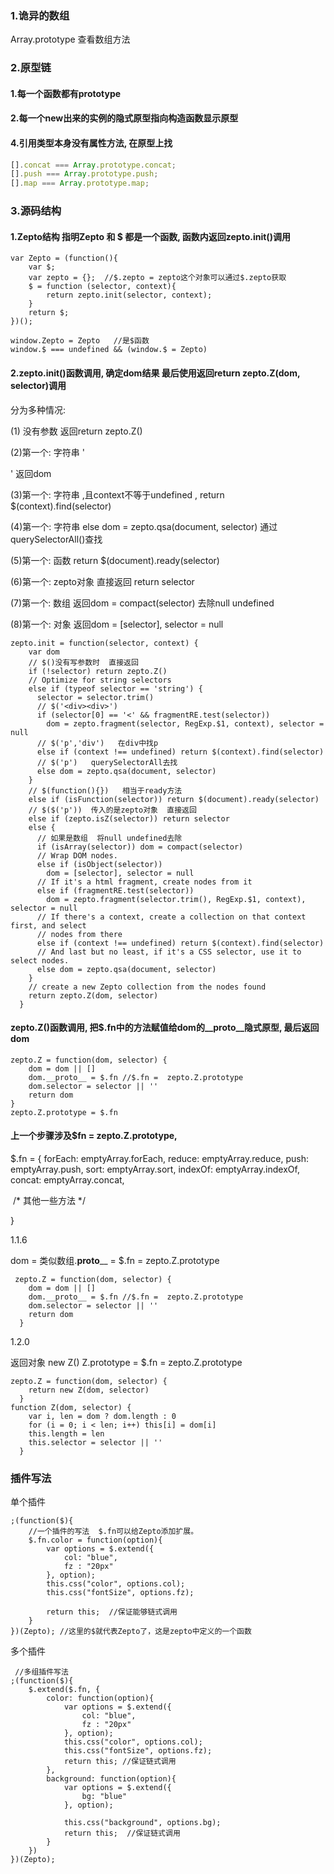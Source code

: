 ### 1.诡异的数组

Array.prototype  查看数组方法

### 2.原型链

#### 1.每一个函数都有prototype

#### 2.每一个new出来的实例的隐式原型指向构造函数显示原型

#### 4.引用类型本身没有属性方法, 在原型上找

```js
[].concat === Array.prototype.concat;
[].push === Array.prototype.push;
[].map === Array.prototype.map;
```

### 3.源码结构

#### 1.Zepto结构   指明Zepto 和 $ 都是一个函数, 函数内返回zepto.init()调用

```
var Zepto = (function(){
	var $;
	var zepto = {};  //$.zepto = zepto这个对象可以通过$.zepto获取
	$ = function (selector, context){
		return zepto.init(selector, context);
 	}
	return $;
})();

window.Zepto = Zepto   //是$函数
window.$ === undefined && (window.$ = Zepto)
```

#### 2.zepto.init()函数调用, 确定dom结果  最后使用返回return zepto.Z(dom, selector)调用

分为多种情况:

(1) 没有参数 返回return zepto.Z()

(2)第一个: 字符串 '<div><div>'    返回dom

(3)第一个: 字符串 ,且context不等于undefined ,  return $(context).find(selector)

(4)第一个: 字符串   else dom =  zepto.qsa(document, selector)  通过querySelectorAll()查找

(5)第一个: 函数   return $(document).ready(selector)

(6)第一个: zepto对象    直接返回  return selector

(7)第一个: 数组    返回dom = compact(selector)   去除null  undefined

(8)第一个: 对象    返回dom = [selector],  selector = null

```
zepto.init = function(selector, context) {
    var dom
    // $()没有写参数时  直接返回
    if (!selector) return zepto.Z()
    // Optimize for string selectors
    else if (typeof selector == 'string') {
      selector = selector.trim()
      // $('<div><div>')
      if (selector[0] == '<' && fragmentRE.test(selector))
        dom = zepto.fragment(selector, RegExp.$1, context), selector = null
      // $('p','div')   在div中找p
      else if (context !== undefined) return $(context).find(selector)
      // $('p')   querySelectorAll去找
      else dom = zepto.qsa(document, selector)
    }
    // $(function(){})   相当于ready方法
    else if (isFunction(selector)) return $(document).ready(selector)
    // $($('p'))  传入的是zepto对象  直接返回
    else if (zepto.isZ(selector)) return selector
    else {
      // 如果是数组  将null undefined去除
      if (isArray(selector)) dom = compact(selector)
      // Wrap DOM nodes.
      else if (isObject(selector))
        dom = [selector], selector = null
      // If it's a html fragment, create nodes from it
      else if (fragmentRE.test(selector))
        dom = zepto.fragment(selector.trim(), RegExp.$1, context), selector = null
      // If there's a context, create a collection on that context first, and select
      // nodes from there
      else if (context !== undefined) return $(context).find(selector)
      // And last but no least, if it's a CSS selector, use it to select nodes.
      else dom = zepto.qsa(document, selector)
    }
    // create a new Zepto collection from the nodes found
    return zepto.Z(dom, selector)
  }
```

#### zepto.Z()函数调用, 把$.fn中的方法赋值给dom的__proto__隐式原型, 最后返回dom

```
zepto.Z = function(dom, selector) {
    dom = dom || []
    dom.__proto__ = $.fn //$.fn =  zepto.Z.prototype
    dom.selector = selector || ''
    return dom
}
zepto.Z.prototype = $.fn
```

#### 上一个步骤涉及$fn = zepto.Z.prototype,

 $.fn = {
    forEach: emptyArray.forEach,
    reduce: emptyArray.reduce,
    push: emptyArray.push,
    sort: emptyArray.sort,
    indexOf: emptyArray.indexOf,
    concat: emptyArray.concat,

​	/*   其他一些方法 */

}

1.1.6

dom  =  类似数组.__proto____ = $.fn  = zepto.Z.prototype

```
 zepto.Z = function(dom, selector) {
    dom = dom || []
    dom.__proto__ = $.fn //$.fn =  zepto.Z.prototype
    dom.selector = selector || ''
    return dom
  }
```



1.2.0

返回对象   new Z()     Z.prototype   =  $.fn = zepto.Z.prototype

```
zepto.Z = function(dom, selector) {
    return new Z(dom, selector)
  }
function Z(dom, selector) {
    var i, len = dom ? dom.length : 0
    for (i = 0; i < len; i++) this[i] = dom[i]
    this.length = len
    this.selector = selector || ''
  }
```



### 插件写法

单个插件

```
;(function($){
    //一个插件的写法  $.fn可以给Zepto添加扩展。
	$.fn.color = function(option){
		var options = $.extend({
			col: "blue",
			fz : "20px"
		}, option);
		this.css("color", options.col);
		this.css("fontSize", options.fz);

		return this;  //保证能够链式调用
	}
})(Zepto); //这里的$就代表Zepto了，这是zepto中定义的一个函数
```

多个插件

```
 //多组插件写法
;(function($){	
	$.extend($.fn, {
		color: function(option){
			var options = $.extend({
				col: "blue",
				fz : "20px"
			}, option);
			this.css("color", options.col);
			this.css("fontSize", options.fz);
			return this; //保证链式调用
		},
		background: function(option){
			var options = $.extend({
				bg: "blue"
			}, option);

			this.css("background", options.bg);
			return this;  //保证链式调用
		}
	})
})(Zepto);

```

